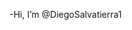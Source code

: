 -Hi, I’m @DiegoSalvatierra1

<!---
DiegoSalvatierra1/DiegoSalvatierra1 is a ✨ special ✨ repository because its `README.md` (this file) appears on your GitHub profile.
You can click the Preview link to take a look at your changes.
--->
